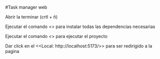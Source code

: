 #Task manager web

Abrir la terminar (crtl + ñ)

Ejecutar el comando <<npm install>> para instalar todas las dependencias necesarias

Ejecutar el comando <<npm run dev>> para ejecutar el proyecto

Dar click en el <<Local: http://localhost:5173/>> para ser redirigido a la pagina
